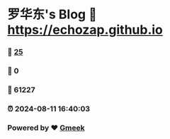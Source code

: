 # 罗华东's Blog :link: https://echozap.github.io 
### :page_facing_up: [25](https://echozap.github.io/tag.html) 
### :speech_balloon: 0 
### :hibiscus: 61227 
### :alarm_clock: 2024-08-11 16:40:03 
### Powered by :heart: [Gmeek](https://github.com/Meekdai/Gmeek)
